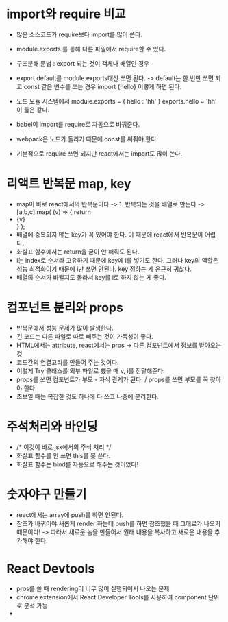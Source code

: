 # import와 require 비교
- 많은 소스코드가 require보다 import를 많이 쓴다.
- module.exports 를 통해 다른 파일에서 require할 수 있다.
- 구조분해 문법 : export 되는 것이 객체나 배열인 경우
- export default를 module.exports대신 쓰면 된다.
-> default는 한 번만 쓰면 되고 const 같은 변수를 쓰는 경우 import {hello} 이렇게 하면 된다.

- 노드 모듈 시스템에서
module.exports = { hello : 'hh' }
exports.hello = 'hh'
이 둘은 같다.

- babel이 import를 require로 자동으로 바꿔준다.
- webpack은 노드가 돌리기 때문에 const를 써줘야 한다.
- 기본적으로 require 쓰면 되지만 react에서는 import도 많이 쓴다.

# 리액트 반복문 map, key
- map이 바로 react에서의 반복문이다
-> 1. 반복되는 것을 배열로 만든다
-> [a,b,c].map( (v) => { return <li>{v}</li> } );
- 배열에 중복되지 않는 key가 꼭 있어야 한다. 이 때문에 react에서 반복문이 어렵다.
- 화살표 함수에서는 return을 굳이 안 해줘도 된다.
- i는 index로 순서라 고유하기 때문에 key에 i를 넣기도 한다. 그러나 key의 역할은 성능 최적화이기 때문에 i만 쓰면 안된다. key 정하는 게 은근히 귀찮다.
- 배열의 순서가 바뀔지도 몰라서 key를 i로 하지 않는 게 좋다.

# 컴포넌트 분리와 props
- 반복문에서 성능 문제가 많이 발생한다.
- 긴 코드는 다른 파일로 따로 빼주는 것이 가독성이 좋다.
- HTML에서는 attribute, react에서는 pros
-> 다른 컴포넌트에서 정보를 받아오는 것
- 코드간의 연결고리를 만들어 주는 것이다.
- <Try value={v} index={i}/> 이렇게 Try 클래스를 외부 파일로 뺐을 때 v, i를 전달해준다.
- props를 쓰면 컴포넌트가 부모 - 자식 관계가 된다. / props를 쓰면 부모를 꼭 찾아야 한다.
- 초보일 때는 복잡한 것도 하나에 다 쓰고 나중에 분리한다.

# 주석처리와 바인딩
- /* 이것이 바로 jsx에서의 주석 처리 */
- 화살표 함수를 안 쓰면 this를 못 쓴다.
- 화살표 함수는 bind를 자동으로 해주는 것이었다!

# 숫자야구 만들기
- react에서는 array에 push를 하면 안된다.
- 참조가 바뀌어야 새롭게 render 하는데 push를 하면 참조했을 때 그대로가 나오기 때문이다!
-> 따라서 새로운 놈을 만들어서 원래 내용을 복사하고 새로운 내용을 추가해야 한다.

# React Devtools
- pros를 쓸 때 rendering이 너무 많이 실행되어서 나오는 문제
- chrome extension에서 React Developer Tools를 사용하여 component 단위로 분석 가능
- 